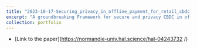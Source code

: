 ```yaml
---
title: "2023-10-17-Securing_privacy_in_offline_payment_for_retail_cbdc: A comprehensive framework"
excerpt: "A groundbreaking Framework for secure and privacy CBDC in offline payments."
collection: portfolio
---
```


* [Link to the paper](https://normandie-univ.hal.science/hal-04243732 /)
